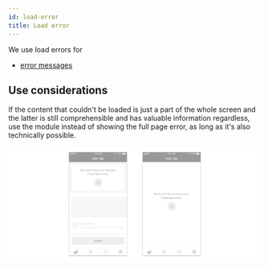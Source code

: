 ```yaml
---
id: load-error
title: Load error
---
```


We use load errors for

* [error messages](../../feedback-scenarios/error-scenario.md)

## Use considerations

If the content that couldn't be loaded is just a part of the whole screen and the latter is still comprehensible and has valuable information regardless, use the module instead of showing the full page error, as long as it's also technically possible.

![](../../../img/ios_loaderror.jpg)

